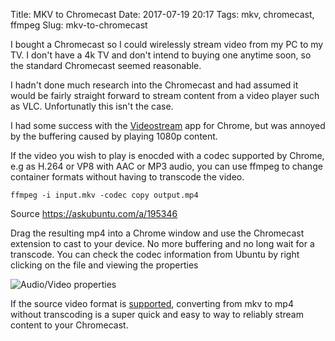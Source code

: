 Title: MKV to Chromecast
Date: 2017-07-19 20:17
Tags: mkv, chromecast, ffmpeg
Slug: mkv-to-chromecast

I bought a Chromecast so I could wirelessly stream video from my PC to my TV. I don't have a 4k TV and don't intend to buying one anytime soon, so the standard Chromecast seemed reasonable.

I hadn't done much research into the Chromecast and had assumed it would be fairly straight forward to stream content from a video player such as VLC. Unfortunatly this isn't the case.

I had some success with the [Videostream](http://getvideostream.com/) app for Chrome, but was annoyed by the buffering caused by playing 1080p content.

If the video you wish to play is enocded with a codec supported by Chrome, e.g as H.264 or VP8 with AAC or MP3 audio, you can use ffmpeg to change container formats without having to transcode the video. 

    ffmpeg -i input.mkv -codec copy output.mp4

Source <https://askubuntu.com/a/195346>

Drag the resulting mp4 into a Chrome window and use the Chromecast extension to cast to your device. No more buffering and no long wait for a transcode. You can check the codec information from Ubuntu by right clicking on the file and viewing the properties

![Audio/Video properties](|filename|/images/audio-video-properties.png)

If the source video format is [supported](https://developers.google.com/cast/docs/media), converting from mkv to mp4 without transcoding is a super quick and easy to way to reliably stream content to your Chromecast. 